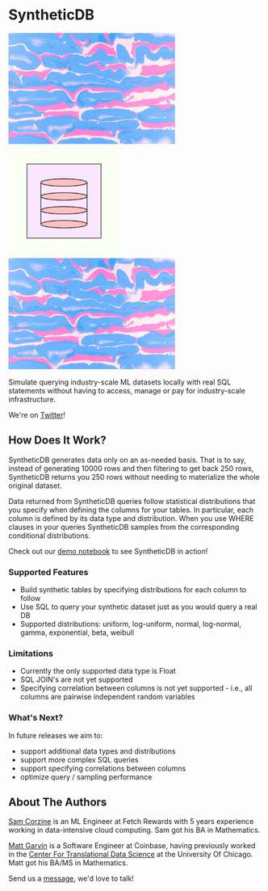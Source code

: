 # SyntheticDB

<img src="./logo/color.jpg" height="220"> <img src="./logo/logoSmall.jpg" height="220"> <img src="./logo/color.jpg" height="220">

Simulate querying industry-scale ML datasets locally with real SQL statements
without having to access, manage or pay for industry-scale infrastructure.

We're on [Twitter](https://twitter.com/SynthAnalytics)!

## How Does It Work?

SyntheticDB generates data only on an as-needed basis.
That is to say, instead of generating 10000 rows and 
then filtering to get back 250 rows,
SyntheticDB returns you 250 rows without needing 
to materialize the whole original dataset.

Data returned from SyntheticDB queries follow statistical distributions
that you specify when defining the columns for your tables.
In particular, each column is defined by its data type and distribution.
When you use WHERE clauses in your queries SyntheticDB 
samples from the corresponding conditional distributions.

Check out our [demo notebook](https://colab.research.google.com/drive/1mtF_VAENjdRqodGh9kSXj_AWeg4gJxnI?usp=sharing)
to see SyntheticDB in action!

### Supported Features

- Build synthetic tables by specifying distributions for each column to follow
- Use SQL to query your synthetic dataset just as you would query a real DB
- Supported distributions: uniform, log-uniform, normal, log-normal, gamma, exponential, beta, weibull

### Limitations

- Currently the only supported data type is Float
- SQL JOIN's are not yet supported
- Specifying correlation between columns is not yet supported - i.e., all columns are pairwise independent random variables

### What's Next?

In future releases we aim to:
  - support additional data types and distributions
  - support more complex SQL queries
  - support specifying correlations between columns
  - optimize query / sampling performance 

## About The Authors

[Sam Corzine](https://github.com/samcorzine) is an ML Engineer at Fetch Rewards with 5 years experience working in data-intensive cloud computing.
Sam got his BA in Mathematics.

[Matt Garvin](https://github.com/mattgarvin1) is a Software Engineer at Coinbase, having previously worked in the 
[Center For Translational Data Science](https://ctds.uchicago.edu/) at the University Of Chicago.
Matt got his BA/MS in Mathematics.

Send us a [message](mailto:contact.synthetic.analytics@gmail.com?subject=Hello%20SyntheticDB!), we'd love to talk!

